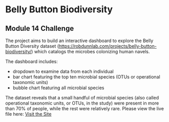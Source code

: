 # **Belly Button Biodiversity**

## Module 14 Challenge

The project aims to build an interactive dashboard to explore the Belly Button Diversity dataset (https://robdunnlab.com/projects/belly-button-biodiversity/) which catalogs the microbes colonizing human navels.

The dashboard includes:
- dropdown to examine data from each individual
- bar chart featuring the top ten microbial species (OTUs or operational taxonomic units)
- bubble chart featuring all microbial species

The dataset reveals that a small handful of microbial species (also called operational taxonomic units, or OTUs, in the study) were present in more than 70% of people, while the rest were relatively rare.
Please view the live file here: [Visit the Site](https://mehdikhaku.github.io/belly-button-challenge/)
